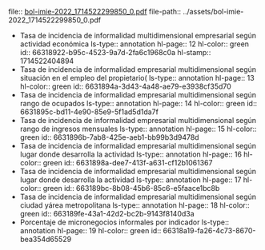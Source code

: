 file:: [bol-imie-2022_1714522299850_0.pdf](../assets/bol-imie-2022_1714522299850_0.pdf)
file-path:: ../assets/bol-imie-2022_1714522299850_0.pdf

- Tasa de incidencia de informalidad multidimensional empresarial según actividad económica
  ls-type:: annotation
  hl-page:: 12
  hl-color:: green
  id:: 66318922-b95c-4523-9a7d-2fa6c1968c0a
  hl-stamp:: 1714522404894
- Tasa de incidencia de informalidad empresarial multidimensional según situación en el empleo del propietario(
  ls-type:: annotation
  hl-page:: 13
  hl-color:: green
  id:: 6631894a-3d43-4a48-ae79-e3938cf35d70
- Tasa de incidencia de informalidad empresarial multidimensional según rango de ocupados
  ls-type:: annotation
  hl-page:: 14
  hl-color:: green
  id:: 6631895c-bd11-4e90-85e9-5f1ad5d1da7f
- Tasa de incidencia de informalidad empresarial multidimensional según rango de ingresos mensuales
  ls-type:: annotation
  hl-page:: 15
  hl-color:: green
  id:: 6631896b-7ab8-425e-aeb1-bb99b3d9478d
- Tasa de incidencia de informalidad empresarial multidimensional según lugar donde desarrolla la actividad
  ls-type:: annotation
  hl-page:: 16
  hl-color:: green
  id:: 6631898a-dee7-413f-a631-cf12b1061367
- Tasa de incidencia de informalidad empresarial multidimensional según lugar donde desarrolla la actividad
  ls-type:: annotation
  hl-page:: 17
  hl-color:: green
  id:: 663189bc-8b08-45b6-85c6-e5faace1bc8b
- Tasa de incidencia de informalidad empresarial multidimensional según ciudad yárea metropolitana
  ls-type:: annotation
  hl-page:: 18
  hl-color:: green
  id:: 663189fe-43a1-42d2-bc2b-9143f8140d3a
- Porcentaje de micronegocios informales por indicador
  ls-type:: annotation
  hl-page:: 19
  hl-color:: green
  id:: 66318a19-fa26-4c73-8670-bea354d65529